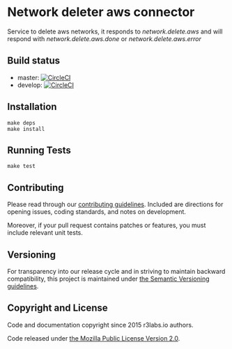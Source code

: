 # Network deleter aws connector 

Service to delete aws networks, it responds to *network.delete.aws* and will respond with *network.delete.aws.done* or *network.delete.aws.error*

## Build status

* master: [![CircleCI](https://circleci.com/gh/ErnestIO/network-deleter-aws-connector/tree/master.svg?style=svg)](https://circleci.com/gh/ErnestIO/network-deleter-aws-connector/tree/master)
* develop: [![CircleCI](https://circleci.com/gh/ErnestIO/network-deleter-aws-connector/tree/develop.svg?style=svg)](https://circleci.com/gh/ErnestIO/network-deleter-aws-connector/tree/develop)

## Installation

```
make deps
make install
```

## Running Tests

```
make test
```

## Contributing

Please read through our
[contributing guidelines](CONTRIBUTING.md).
Included are directions for opening issues, coding standards, and notes on
development.

Moreover, if your pull request contains patches or features, you must include
relevant unit tests.

## Versioning

For transparency into our release cycle and in striving to maintain backward
compatibility, this project is maintained under [the Semantic Versioning guidelines](http://semver.org/).

## Copyright and License

Code and documentation copyright since 2015 r3labs.io authors.

Code released under
[the Mozilla Public License Version 2.0](LICENSE).

